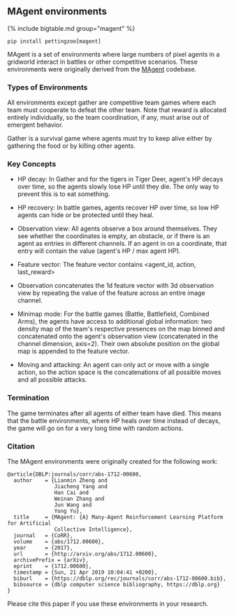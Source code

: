 
## MAgent environments


{% include bigtable.md group="magent" %}


`pip install pettingzoo[magent]`

MAgent is a set of environments where large numbers of pixel agents in a gridworld interact in battles or other competitive scenarios.
These environments were originally derived from the [MAgent](https://github.com/geek-ai/MAgent) codebase.

### Types of Environments

All environments except gather are competitive team games where each team must cooperate to defeat the other team. Note that reward is allocated entirely individually, so the team coordination, if any, must arise out of emergent behavior.

Gather is a survival game where agents must try to keep alive either by gathering the food or by killing other agents.

### Key Concepts

* HP decay: In Gather and for the tigers in Tiger Deer, agent's HP decays over time, so the agents slowly lose HP until they die. The only way to prevent this is to eat something.

* HP recovery: In battle games, agents recover HP over time, so low HP agents can hide or be protected until they heal.

* Observation view: All agents observe a box around themselves. They see whether the coordinates is empty, an obstacle, or if there is an agent as entries in different channels. If an agent in on a coordinate, that entry will contain the value (agent's HP / max agent HP).

* Feature vector: The feature vector contains <agent_id, action, last_reward>

* Observation concatenates the 1d feature vector with 3d observation view by repeating the value of the feature across an entire image channel.

* Minimap mode: For the battle games (Battle, Battlefield, Combined Arms), the agents have access to additional global information: two density map of the team's respective presences on the map binned and concatenated onto the agent's observation view (concatenated in the channel dimension, axis=2). Their own absolute position on the global map is appended to the feature vector.

* Moving and attacking: An agent can only act or move with a single action, so the action space is the concatenations of all possible moves and all possible attacks.

### Termination

The game terminates after all agents of either team have died. This means that the battle environments, where HP heals over time instead of decays, the game will go on for a very long time with random actions.


### Citation

The MAgent environments were originally created for the following work:

```
@article{DBLP:journals/corr/abs-1712-00600,
  author    = {Lianmin Zheng and
               Jiacheng Yang and
               Han Cai and
               Weinan Zhang and
               Jun Wang and
               Yong Yu},
  title     = {MAgent: {A} Many-Agent Reinforcement Learning Platform for Artificial
               Collective Intelligence},
  journal   = {CoRR},
  volume    = {abs/1712.00600},
  year      = {2017},
  url       = {http://arxiv.org/abs/1712.00600},
  archivePrefix = {arXiv},
  eprint    = {1712.00600},
  timestamp = {Sun, 21 Apr 2019 10:04:41 +0200},
  biburl    = {https://dblp.org/rec/journals/corr/abs-1712-00600.bib},
  bibsource = {dblp computer science bibliography, https://dblp.org}
}
```

Please cite this paper if you use these environments in your research.
